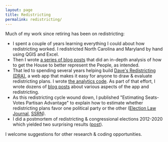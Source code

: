 ```yaml
---
layout: page
title: Redistricting
permalink: redistricting/
---
```


Much of my work since retiring has been on redistricting:

* I spent a couple of years learning everything I could about how redistricting worked. I redistricted North Carolina and Maryland by hand using QGIS and Excel.
* Then I wrote [a series of blog posts](https://medium.com/redistricting-deep-dive) that did an in-depth analysis of how to get the House to better represent the People, as intended.
* That led to spending several years helping build [Dave's Redistricting (DRA)](https://davesredistricting.org/), a web app that makes it easy for anyone to draw & evaluate redistricting plans. I wrote [the analytics code](https://github.com/dra2020/dra-analytics). As part of that effort, I wrote dozens of [blog posts](https://medium.com/dra-2020) about various aspects of the app and redistricting.
* As this redistricting cycle wound down, I published "Estimating Seats-Votes Partisan Advantage" to explain how to estimate whether redistricting plans favor one political party or the other ([Election Law Journal](https://www.liebertpub.com/doi/10.1089/elj.2022.0031), [SSRN](https://papers.ssrn.com/sol3/papers.cfm?abstract_id=3996574)).
* I did a postmortem of redistricting & congressional elections 2012-2020 which yielded two surprising results ([post](https://alecramsay.github.io/ushouse/)).

I welcome suggestions for other research & coding opportunities.
